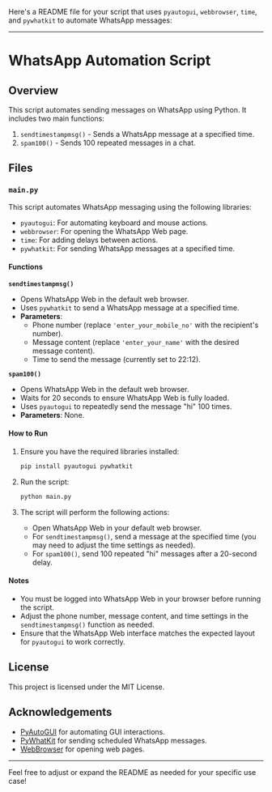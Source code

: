 Here's a README file for your script that uses `pyautogui`, `webbrowser`, `time`, and `pywhatkit` to automate WhatsApp messages:

---

# WhatsApp Automation Script

## Overview

This script automates sending messages on WhatsApp using Python. It includes two main functions:
1. `sendtimestampmsg()` - Sends a WhatsApp message at a specified time.
2. `spam100()` - Sends 100 repeated messages in a chat.

## Files

### `main.py`

This script automates WhatsApp messaging using the following libraries:

- `pyautogui`: For automating keyboard and mouse actions.
- `webbrowser`: For opening the WhatsApp Web page.
- `time`: For adding delays between actions.
- `pywhatkit`: For sending WhatsApp messages at a specified time.

#### Functions

**`sendtimestampmsg()`**

- Opens WhatsApp Web in the default web browser.
- Uses `pywhatkit` to send a WhatsApp message at a specified time.
- **Parameters**:
  - Phone number (replace `'enter_your_mobile_no'` with the recipient's number).
  - Message content (replace `'enter_your_name'` with the desired message content).
  - Time to send the message (currently set to 22:12).

**`spam100()`**

- Opens WhatsApp Web in the default web browser.
- Waits for 20 seconds to ensure WhatsApp Web is fully loaded.
- Uses `pyautogui` to repeatedly send the message "hi" 100 times.
- **Parameters**: None.

#### How to Run

1. Ensure you have the required libraries installed:
    ```bash
    pip install pyautogui pywhatkit
    ```

2. Run the script:
    ```bash
    python main.py
    ```

3. The script will perform the following actions:
    - Open WhatsApp Web in your default web browser.
    - For `sendtimestampmsg()`, send a message at the specified time (you may need to adjust the time settings as needed).
    - For `spam100()`, send 100 repeated "hi" messages after a 20-second delay.

#### Notes

- You must be logged into WhatsApp Web in your browser before running the script.
- Adjust the phone number, message content, and time settings in the `sendtimestampmsg()` function as needed.
- Ensure that the WhatsApp Web interface matches the expected layout for `pyautogui` to work correctly.

## License

This project is licensed under the MIT License.

## Acknowledgements

- [PyAutoGUI](https://pyautogui.readthedocs.io/en/latest/) for automating GUI interactions.
- [PyWhatKit](https://pypi.org/project/pywhatkit/) for sending scheduled WhatsApp messages.
- [WebBrowser](https://docs.python.org/3/library/webbrowser.html) for opening web pages.

---

Feel free to adjust or expand the README as needed for your specific use case!
